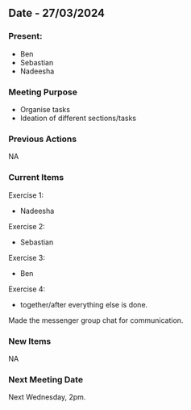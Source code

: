 ## Date - 27/03/2024

### Present: 
- Ben
- Sebastian
- Nadeesha 

### Meeting Purpose
- Organise tasks
- Ideation of different sections/tasks 

### Previous Actions 
NA 

### Current Items
Exercise 1: 
- Nadeesha

Exercise 2: 
- Sebastian

Exercise 3: 
- Ben 

Exercise 4: 
- together/after everything else is done. 

Made the messenger group chat for communication. 

### New Items
NA 

### Next Meeting Date 
Next Wednesday, 2pm. 

